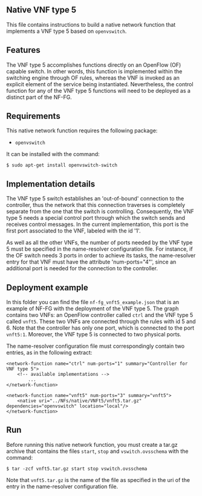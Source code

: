 ## Native VNF type 5

This file contains instructions to build a native network function that
implements a VNF type 5 based on `openvswitch`.

## Features

The VNF type 5 accomplishes functions directly on an OpenFlow (OF) capable 
switch. In other words, this function is implemented within the switching engine
through OF rules, whereas the VNF is invoked as an explicit element of the
service being instantiated. Nevertheless, the control function for any of the
VNF type 5 functions will need to be deployed as a distinct part of the NF-FG.

## Requirements

This native network function requires the following package:

  * `openvswitch`
  
It can be installed with the command:

	$ sudo apt-get install openvswitch-switch
	
## Implementation details

The VNF type 5 switch establishes an 'out-of-bound' connection to the controller, 
thus the network that this connection traverses is completely separate from the 
one that the switch is controlling. Consequently, the VNF type 5 needs a special
control port through which the switch sends and receives control messages.
In the current implementation, this port is the first port associated to the
VNF, labeled with the id '1'.

As well as all the other VNFs, the number of ports needed by the VNF type 5 must 
be specified in the name-resolver configuration file. For instance, if the OF 
switch needs 3 ports in order to achieve its tasks, the name-resolver entry for
that VNF must have the attribute 'num-ports="4"', since an additional port is
needed for the connection to the controller.

## Deployment example

In this folder you can find the file `nf-fg_vnft5_example.json` that is an 
example of NF-FG with the deployment of the VNF type 5.
The graph contains two VNFs: an OpenFlow controller called `ctrl` and the VNF
type 5 called `vnft5`. These two VNFs are connected through the rules with id 5 
and 6. Note that the controller has only one port, which is connected to the 
port `vnft5:1`. Moreover, the VNF type 5 is connected to two physical ports.

The name-resolver configuration file must correspondingly contain two entries, 
as in the following extract:

	<network-function name="ctrl" num-ports="1" summary="Controller for VNF type 5">
		<!-- available implementations -->
			...
	</network-function>

	<network-function name="vnft5" num-ports="3" summary="vnft5">
		<native uri="../NFs/native/VNFt5/vnft5.tar.gz" dependencies="openvswitch" location="local"/>
	</network-function>

## Run

Before running this native network function, you must create a tar.gz archive
that contains the files `start`, `stop` and `vswitch.ovsschema` with the
command:

	$ tar -zcf vnft5.tar.gz start stop vswitch.ovsschema

Note that `vnft5.tar.gz` is the name of the file as specified in the uri of the
entry in the name-resolver configuration file.